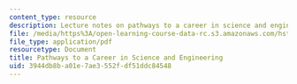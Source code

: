 ```yaml
---
content_type: resource
description: Lecture notes on pathways to a career in science and engineering.
file: /media/https%3A/open-learning-course-data-rc.s3.amazonaws.com/hst-502-survival-skills-for-researchers-the-responsible-conduct-of-research-spring-2003/3944db8ba01e7ae3552fdf51ddc84548_11careers.pdf
file_type: application/pdf
resourcetype: Document
title: Pathways to a Career in Science and Engineering
uid: 3944db8b-a01e-7ae3-552f-df51ddc84548
---
```

